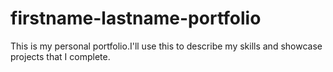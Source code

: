 # firstname-lastname-portfolio
This is my personal portfolio.I'll use this to describe my skills and showcase projects that I complete.
